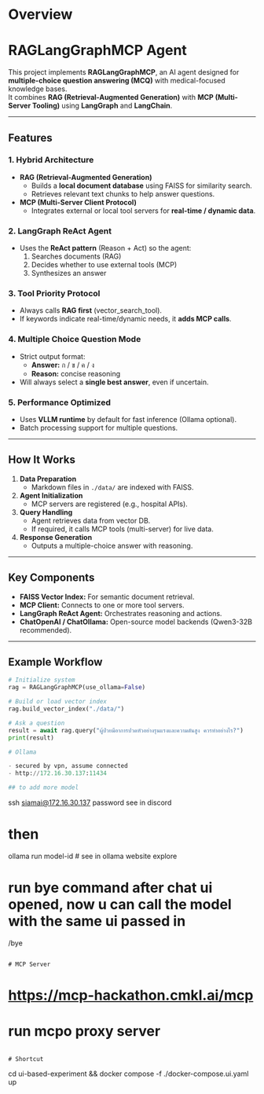 # Overview
# RAGLangGraphMCP Agent

This project implements **RAGLangGraphMCP**, an AI agent designed for **multiple-choice question answering (MCQ)** with medical-focused knowledge bases.  
It combines **RAG (Retrieval-Augmented Generation)** with **MCP (Multi-Server Tooling)** using **LangGraph** and **LangChain**.

---

## Features

### 1. **Hybrid Architecture**
- **RAG (Retrieval-Augmented Generation)**
  - Builds a **local document database** using FAISS for similarity search.
  - Retrieves relevant text chunks to help answer questions.
- **MCP (Multi-Server Client Protocol)**
  - Integrates external or local tool servers for **real-time / dynamic data**.

### 2. **LangGraph ReAct Agent**
- Uses the **ReAct pattern** (Reason + Act) so the agent:
  1. Searches documents (RAG)
  2. Decides whether to use external tools (MCP)
  3. Synthesizes an answer

### 3. **Tool Priority Protocol**
- Always calls **RAG first** (vector_search_tool).
- If keywords indicate real-time/dynamic needs, it **adds MCP calls**.

### 4. **Multiple Choice Question Mode**
- Strict output format:
  - **Answer:** ก / ข / ค / ง  
  - **Reason:** concise reasoning
- Will always select a **single best answer**, even if uncertain.

### 5. **Performance Optimized**
- Uses **VLLM runtime** by default for fast inference (Ollama optional).
- Batch processing support for multiple questions.

---

## How It Works

1. **Data Preparation**
   - Markdown files in `./data/` are indexed with FAISS.
2. **Agent Initialization**
   - MCP servers are registered (e.g., hospital APIs).
3. **Query Handling**
   - Agent retrieves data from vector DB.
   - If required, it calls MCP tools (multi-server) for live data.
4. **Response Generation**
   - Outputs a multiple-choice answer with reasoning.

---

## Key Components

- **FAISS Vector Index:** For semantic document retrieval.
- **MCP Client:** Connects to one or more tool servers.
- **LangGraph ReAct Agent:** Orchestrates reasoning and actions.
- **ChatOpenAI / ChatOllama:** Open-source model backends (Qwen3-32B recommended).

---

## Example Workflow

```python
# Initialize system
rag = RAGLangGraphMCP(use_ollama=False)

# Build or load vector index
rag.build_vector_index("./data/")

# Ask a question
result = await rag.query("ผู้ป่วยมีอาการปวดหัวอย่างรุนแรงและความดันสูง ควรทำอย่างไร?")
print(result)

# Ollama

- secured by vpn, assume connected
- http://172.16.30.137:11434

## to add more model

```
ssh siamai@172.16.30.137
password see in discord
# then
ollama run model-id # see in ollama website explore
# run bye command after chat ui opened, now u can call the model with the same ui passed in
/bye
```

# MCP Server

```
# https://mcp-hackathon.cmkl.ai/mcp
# run mcpo proxy server

```

# Shortcut

```
cd ui-based-experiment && docker compose -f ./docker-compose.ui.yaml up
```
